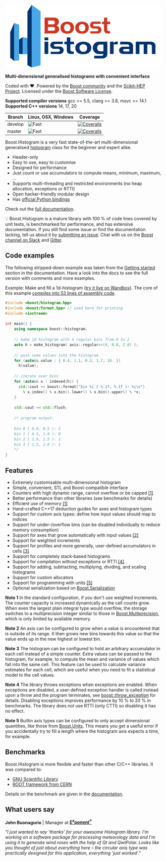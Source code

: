 <!--
  Copyright Hans Dembinski 2016 - 2019.
  Distributed under the Boost Software License, Version 1.0.
  (See accompanying file LICENSE_1_0.txt or copy at
  https://www.boost.org/LICENSE_1_0.txt)
-->

![](doc/logo/color.svg)

**Multi-dimensional generalised histograms with convenient interface**

Coded with ❤. Powered by the [Boost community](https://www.boost.org) and the [Scikit-HEP Project](http://scikit-hep.org). Licensed under the [Boost Software License](http://www.boost.org/LICENSE_1_0.txt).

**Supported compiler versions** gcc >= 5.5, clang >= 3.8, msvc >= 14.1
**Supported C++ versions** 14, 17, 20

Branch  | Linux, OSX, Windows    | Coverage
------- | ---------------------- | --------
develop | ![Fast](https://github.com/boostorg/histogram/workflows/Fast/badge.svg?branch=develop) | [![Coveralls](https://coveralls.io/repos/github/boostorg/histogram/badge.svg?branch=develop)](https://coveralls.io/github/boostorg/histogram?branch=develop)
master  | ![Fast](https://github.com/boostorg/histogram/workflows/Fast/badge.svg?branch=master) | [![Coveralls](https://coveralls.io/repos/github/boostorg/histogram/badge.svg?branch=master)](https://coveralls.io/github/boostorg/histogram?branch=master)

Boost.Histogram is a very fast state-of-the-art multi-dimensional generalised [histogram](https://en.wikipedia.org/wiki/Histogram) class for the beginner and expert alike.

* Header-only
* Easy to use, easy to customise
* Designed for performance
* Just count or use accumulators to compute means, minimum, maximum, ...
* Supports multi-threading and restricted environments (no heap allocation, exceptions or RTTI)
* Open hacker-friendly modular design
* Has [official Python bindings](https://github.com/scikit-hep/boost-histogram)

Check out the [full documentation](https://www.boost.org/doc/libs/master/libs/histogram/doc/html/index.html).

💡 Boost.Histogram is a mature library with 100 % of code lines covered by unit tests, is benchmarked for performance, and has extensive documentation. If you still find some issue or find the documentation lacking, tell us about it by [submitting an issue](https://github.com/boostorg/histogram/issues). Chat with us on the [Boost channel on Slack](https://cpplang.slack.com) and [Gitter](https://gitter.im/boostorg/histogram).

## Code examples

The following stripped-down example was taken from the [Getting started](https://www.boost.org/doc/libs/master/libs/histogram/doc/html/histogram/getting_started.html) section in the documentation. Have a look into the docs to see the full version with comments and more examples.

Example: Make and fill a 1d-histogram ([try it live on Wandbox](https://wandbox.org/permlink/NSM2ZiDyntUi6RDC)). The core of this example [compiles into 53 lines of assembly code](https://godbolt.org/z/632yzE).

```cpp
#include <boost/histogram.hpp>
#include <boost/format.hpp> // used here for printing
#include <iostream>

int main() {
    using namespace boost::histogram;

    // make 1d histogram with 4 regular bins from 0 to 2
    auto h = make_histogram( axis::regular<>(4, 0.0, 2.0) );

    // push some values into the histogram
    for (auto&& value : { 0.4, 1.1, 0.3, 1.7, 10. })
      h(value);

    // iterate over bins
    for (auto&& x : indexed(h)) {
      std::cout << boost::format("bin %i [ %.1f, %.1f ): %i\n")
        % x.index() % x.bin().lower() % x.bin().upper() % *x;
    }

    std::cout << std::flush;

    /* program output:

    bin 0 [ 0.0, 0.5 ): 2
    bin 1 [ 0.5, 1.0 ): 0
    bin 2 [ 1.0, 1.5 ): 1
    bin 3 [ 1.5, 2.0 ): 1
    */
}
```

## Features

* Extremely customisable multi-dimensional histogram
* Simple, convenient, STL and Boost-compatible interface
* Counters with high dynamic range, cannot overflow or be capped [[1]](#note1)
* Better performance than other libraries (see benchmarks for details)
* Efficient use of memory [[1]](#note1)
* Hand-crafted C++17 deduction guides for axes and histogram types
* Support for custom axis types: define how input values should map to indices
* Support for under-/overflow bins (can be disabled individually to reduce memory consumption)
* Support for axes that grow automatically with input values [[2]](#note2)
* Support for weighted increments
* Support for profiles and more generally, user-defined accumulators in cells [[3]](#note3)
* Support for completely stack-based histograms
* Support for compilation without exceptions or RTTI [[4]](#note4)
* Support for adding, subtracting, multiplying, dividing, and scaling histograms
* Support for custom allocators
* Support for programming with units [[5]](#note5)
* Optional serialization based on [Boost.Serialization](https://www.boost.org/doc/libs/release/libs/serialization/)

<b id="note1">Note 1</b> In the standard configuration, if you don't use weighted increments. The counter capacity is increased dynamically as the cell counts grow. When even the largest plain integral type would overflow, the storage switches to a multiprecision integer similar to those in [Boost.Multiprecision](https://www.boost.org/doc/libs/release/libs/multiprecision/), which is only limited by available memory.

<b id="note2">Note 2</b> An axis can be configured to grow when a value is encountered that is outside of its range. It then grows new bins towards this value so that the value ends up in the new highest or lowest bin.

<b id="note3">Note 3</b> The histogram can be configured to hold an arbitrary accumulator in each cell instead of a simple counter. Extra values can be passed to the histogram, for example, to compute the mean and variance of values which fall into the same cell. This feature can be used to calculate variance estimates for each cell, which are useful when you need to fit a statistical model to the cell values.

<b id="note4">Note 4</b> The library throws exceptions when exceptions are enabled. When exceptions are disabled, a user-defined exception handler is called instead upon a throw and the program terminates, see [boost::throw_exception](https://www.boost.org/doc/libs/master/libs/exception/doc/throw_exception.html) for details. Disabling exceptions improves performance by 10 % to 20 % in benchmarks. The library does not use RTTI (only CTTI) so disabling it has no effect.

<b id="note5">Note 5</b> Builtin axis types can be configured to only accept dimensional quantities, like those from [Boost.Units](https://www.boost.org/doc/libs/release/libs/units/). This means you get a useful error if you accidentally try to fill a length where the histogram axis expects a time, for example.

## Benchmarks

Boost.Histogram is more flexible and faster than other C/C++ libraries. It was compared to:
 - [GNU Scientific Library](https://www.gnu.org/software/gsl)
 - [ROOT framework from CERN](https://root.cern.ch)

Details on the benchmark are given in the [documentation](https://www.boost.org/doc/libs/develop/libs/histogram/doc/html/histogram/benchmarks.html).

## What users say

**John Buonagurio** | Manager at [**E<sup><i>x</i></sup>ponent<sup>&reg;</sup>**](https://www.exponent.com)

*"I just wanted to say 'thanks' for your awesome Histogram library. I'm working on a software package for processing meteorology data and I'm using it to generate wind roses with the help of Qt and QwtPolar. Looks like you thought of just about everything here &ndash; the circular axis type was practically designed for this application, everything 'just worked'."*
